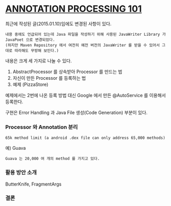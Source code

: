 # [ANNOTATION PROCESSING 101](http://hannesdorfmann.com/annotation-processing/annotationprocessing101/)

최근에 작성된 글(2015.01.10)임에도 변경된 사항이 있다.

	내용 중에도 언급되어 있는데 Java 파일을 작성하기 위해 사용된 JavaWriter Library 가 JavaPoet 으로 변경되었다. 
    (하지만 Maven Repository 에서 여전히 예전 버전의 JavaWriter 를 받을 수 있어서 그대로 따라해도 무방해 보인다.)

내용은 크게 세 가지로 나눌 수 있다.

1. AbstractProcessor 를 상속받아 Processor 를 만드는 법
2. 자신이 만든 Processor 를 등록하는 법
3. 예제 (PizzaStore)

예제에서는 2번에 나온 등록 방법 대신 Google 에서 만든 @AutoService 를 이용해서 등록한다.

구현은 Error Handling 과 Java File 생성(Code Generation) 부분이 있다.

### Processor 와 Annotation 분리

	65k method limit (a android .dex file can only address 65,000 methods)

예) Guava

	Guava 는 20,000 여 개의 method 를 가지고 있다.

### 활용 방안 소개

ButterKnife, FragmentArgs

### 결론


